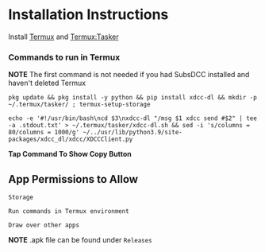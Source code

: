 # Installation Instructions

Install [Termux](https://f-droid.org/en/packages/com.termux/) and [Termux:Tasker](https://f-droid.org/en/packages/com.termux.tasker/)

### Commands to run in Termux

**NOTE** The first command is not needed if you had SubsDCC installed and haven't deleted Termux

```
pkg update && pkg install -y python && pip install xdcc-dl && mkdir -p ~/.termux/tasker/ ; termux-setup-storage
```

```
echo -e '#!/usr/bin/bash\ncd $3\nxdcc-dl "/msg $1 xdcc send #$2" | tee -a .stdout.txt' > ~/.termux/tasker/xdcc-dl.sh && sed -i 's/columns = 80/columns = 1000/g' ~/../usr/lib/python3.9/site-packages/xdcc_dl/xdcc/XDCCClient.py
```

**Tap Command To Show Copy Button**

## App Permissions to Allow

`Storage`

`Run commands in Termux environment`

`Draw over other apps`

**NOTE** .apk file can be found under `Releases`
